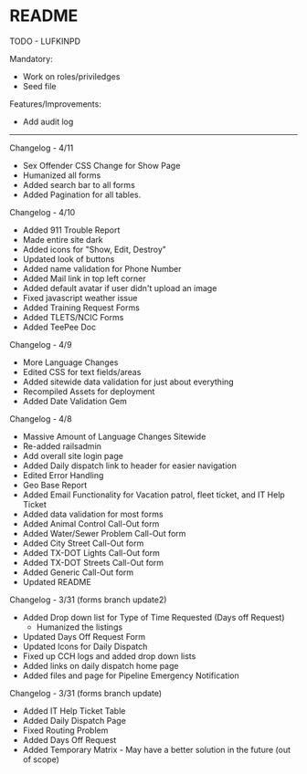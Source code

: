 # README

TODO - LUFKINPD

Mandatory:
- Work on roles/priviledges
- Seed file

Features/Improvements:
- Add audit log

-----------------

Changelog - 4/11
- Sex Offender CSS Change for Show Page
- Humanized all forms
- Added search bar to all forms
- Added Pagination for all tables.

Changelog - 4/10
- Added 911 Trouble Report
- Made entire site dark
- Added icons for "Show, Edit, Destroy"
- Updated look of buttons
- Added name validation for Phone Number
- Added Mail link in top left corner
- Added default avatar if user didn't upload an image
- Fixed javascript weather issue
- Added Training Request Forms
- Added TLETS/NCIC Forms
- Added TeePee Doc


Changelog - 4/9
- More Language Changes
- Edited CSS for text fields/areas
- Added sitewide data validation for just about everything
- Recompiled Assets for deployment
- Added Date Validation Gem

Changelog - 4/8
- Massive Amount of Language Changes Sitewide
- Re-added railsadmin
- Add overall site login page
- Added Daily dispatch link to header for easier navigation
- Edited Error Handling
- Geo Base Report
- Added Email Functionality for Vacation patrol, fleet ticket, and IT Help Ticket
- Added data validation for most forms
- Added Animal Control Call-Out form
- Added Water/Sewer Problem Call-Out form
- Added City Street Call-Out form
- Added TX-DOT Lights Call-Out form
- Added TX-DOT Streets Call-Out form
- Added Generic Call-Out form
- Updated README

Changelog - 3/31 (forms branch update2)
- Added Drop down list for Type of Time Requested (Days off Request)
	- Humanized the listings
- Updated Days Off Request Form 
- Updated Icons for Daily Dispatch
- Fixed up CCH logs and added drop down lists
- Added links on daily dispatch home page
- Added files and page for Pipeline Emergency Notification

Changelog - 3/31 (forms branch update)
- Added IT Help Ticket Table
- Added Daily Dispatch Page
- Fixed Routing Problem
- Added Days Off Request
- Added Temporary Matrix - May have a better solution in the future (out of scope)
